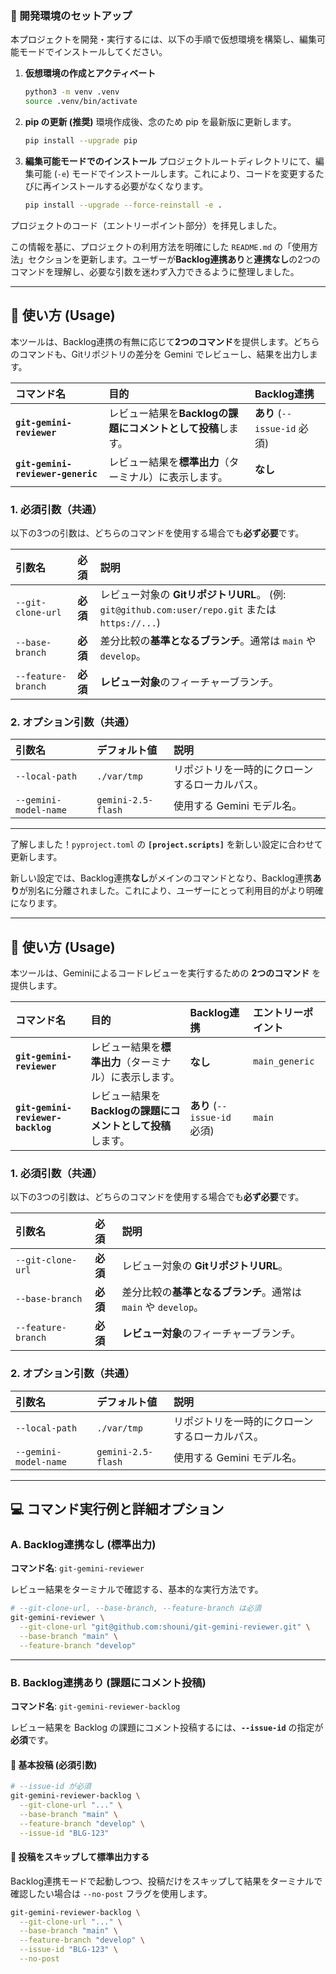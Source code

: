 
### 🚀 開発環境のセットアップ

本プロジェクトを開発・実行するには、以下の手順で仮想環境を構築し、編集可能モードでインストールしてください。

1.  **仮想環境の作成とアクティベート**

    ```bash
    python3 -m venv .venv
    source .venv/bin/activate
    ```

2.  **pip の更新 (推奨)**
    環境作成後、念のため pip を最新版に更新します。

    ```bash
    pip install --upgrade pip
    ```

3.  **編集可能モードでのインストール**
    プロジェクトルートディレクトリにて、編集可能 (`-e`) モードでインストールします。これにより、コードを変更するたびに再インストールする必要がなくなります。

    ```bash
    pip install --upgrade --force-reinstall -e .
    ```

プロジェクトのコード（エントリーポイント部分）を拝見しました。

この情報を基に、プロジェクトの利用方法を明確にした `README.md` の「使用方法」セクションを更新します。ユーザーが**Backlog連携あり**と**連携なし**の2つのコマンドを理解し、必要な引数を迷わず入力できるように整理しました。

-----

## 🚀 使い方 (Usage)

本ツールは、Backlog連携の有無に応じて**2つのコマンド**を提供します。どちらのコマンドも、Gitリポジトリの差分を Gemini でレビューし、結果を出力します。

| コマンド名 | 目的 | Backlog連携 |
| :--- | :--- | :--- |
| **`git-gemini-reviewer`** | レビュー結果を**Backlogの課題にコメントとして投稿**します。 | **あり** (`--issue-id` 必須) |
| **`git-gemini-reviewer-generic`** | レビュー結果を**標準出力**（ターミナル）に表示します。 | **なし** |

### 1\. 必須引数（共通）

以下の3つの引数は、どちらのコマンドを使用する場合でも**必ず必要**です。

| 引数名 | 必須 | 説明 |
| :--- | :--- | :--- |
| `--git-clone-url` | **必須** | レビュー対象の **GitリポジトリURL**。 (例: `git@github.com:user/repo.git` または `https://...`) |
| `--base-branch` | **必須** | 差分比較の**基準となるブランチ**。通常は `main` や `develop`。 |
| `--feature-branch` | **必須** | **レビュー対象**のフィーチャーブランチ。 |

### 2\. オプション引数（共通）

| 引数名 | デフォルト値 | 説明 |
| :--- | :--- | :--- |
| `--local-path` | `./var/tmp` | リポジトリを一時的にクローンするローカルパス。 |
| `--gemini-model-name` | `gemini-2.5-flash` | 使用する Gemini モデル名。 |

-----

了解しました！`pyproject.toml` の **`[project.scripts]`** を新しい設定に合わせて更新します。

新しい設定では、Backlog連携**なし**がメインのコマンドとなり、Backlog連携**あり**が別名に分離されました。これにより、ユーザーにとって利用目的がより明確になります。

-----

## 🚀 使い方 (Usage)

本ツールは、Geminiによるコードレビューを実行するための **2つのコマンド** を提供します。

| コマンド名 | 目的 | Backlog連携 | エントリーポイント |
| :--- | :--- | :--- | :--- |
| **`git-gemini-reviewer`** | レビュー結果を**標準出力**（ターミナル）に表示します。 | **なし** | `main_generic` |
| **`git-gemini-reviewer-backlog`** | レビュー結果を**Backlogの課題にコメントとして投稿**します。 | **あり** (`--issue-id` 必須) | `main` |

### 1\. 必須引数（共通）

以下の3つの引数は、どちらのコマンドを使用する場合でも**必ず必要**です。

| 引数名 | 必須 | 説明 |
| :--- | :--- | :--- |
| `--git-clone-url` | **必須** | レビュー対象の **GitリポジトリURL**。 |
| `--base-branch` | **必須** | 差分比較の**基準となるブランチ**。通常は `main` や `develop`。 |
| `--feature-branch` | **必須** | **レビュー対象**のフィーチャーブランチ。 |

### 2\. オプション引数（共通）

| 引数名 | デフォルト値 | 説明 |
| :--- | :--- | :--- |
| `--local-path` | `./var/tmp` | リポジトリを一時的にクローンするローカルパス。 |
| `--gemini-model-name` | `gemini-2.5-flash` | 使用する Gemini モデル名。 |

-----

## 💻 コマンド実行例と詳細オプション

### A. Backlog連携なし (標準出力)

**コマンド名**: `git-gemini-reviewer`

レビュー結果をターミナルで確認する、基本的な実行方法です。

```bash
# --git-clone-url, --base-branch, --feature-branch は必須
git-gemini-reviewer \
  --git-clone-url "git@github.com:shouni/git-gemini-reviewer.git" \
  --base-branch "main" \
  --feature-branch "develop"
```

-----

### B. Backlog連携あり (課題にコメント投稿)

**コマンド名**: `git-gemini-reviewer-backlog`

レビュー結果を Backlog の課題にコメント投稿するには、**`--issue-id`** の指定が**必須**です。

#### 🔹 基本投稿 (必須引数)

```bash
# --issue-id が必須
git-gemini-reviewer-backlog \
  --git-clone-url "..." \
  --base-branch "main" \
  --feature-branch "develop" \
  --issue-id "BLG-123" 
```

#### 🔹 投稿をスキップして標準出力する

Backlog連携モードで起動しつつ、投稿だけをスキップして結果をターミナルで確認したい場合は `--no-post` フラグを使用します。

```bash
git-gemini-reviewer-backlog \
  --git-clone-url "..." \
  --base-branch "main" \
  --feature-branch "develop" \
  --issue-id "BLG-123" \
  --no-post
```
